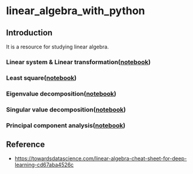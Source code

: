 # linear_algebra_with_python

## Introduction

It is a resource for studying linear algebra.

### Linear system & Linear transformation([notebook]())


### Least square([notebook]())


### Eigenvalue decomposition([notebook]())


### Singular value decomposition([notebook]())


### Principal component analysis([notebook]())


## Reference
- https://towardsdatascience.com/linear-algebra-cheat-sheet-for-deep-learning-cd67aba4526c
